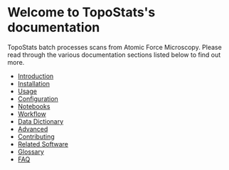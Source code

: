 # Welcome to TopoStats's documentation

TopoStats batch processes scans from Atomic Force Microscopy. Please read through the various documentation sections
listed below to find out more.

- [Introduction](introduction.md)
- [Installation](usage/installation.md)
- [Usage](usage/index.md)
- [Configuration](usage/configuration.md)
- [Notebooks](usage/notebooks.md)
- [Workflow](usage/workflow.md)
- [Data Dictionary](usage/data_dictionary.md)
- [Advanced](advanced/index.md)
- [Contributing](contributing/index.md)
- [Related Software](related_software.md)
- [Glossary](glossary.md)
- [FAQ](faq.md)
